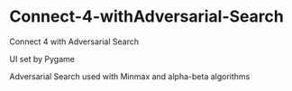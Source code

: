# Connect-4-withAdversarial-Search

Connect 4 with Adversarial Search

UI set by Pygame

Adversarial Search used with Minmax and alpha-beta algorithms
